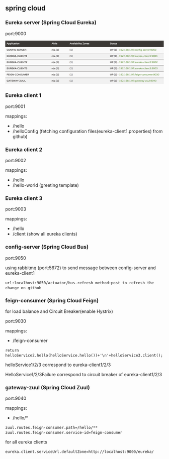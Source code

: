 ## spring cloud

### Eureka server (Spring Cloud Eureka)

port:9000  

![s](https://raw.githubusercontent.com/myuaggie/springcloud1/master/img1.png)

### Eureka client 1

port:9001  

mappings: 
* /hello
* /helloConfig   (fetching configuration files(eureka-client1.properties) from github)

### Eureka client 2

port:9002  

mappings:
* /hello
* /hello-world  (greeting template)

### Eureka client 3

port:9003  

mappings:
* /hello
* /client  (show all eureka clients)

### config-server (Spring Cloud Bus)

port:9050  

using rabbitmq (port:5672) to send message between config-server and eureka-client1
```
url:localhost:9050/actuator/bus-refresh method:post to refresh the change on github  
```
### feign-consumer (Spring Cloud Feign)

for load balance and Circuit Breaker(enable Hystrix)  

port:9030  

mappings:
* /feign-consumer
```
return helloService2.hello(helloService.hello())+'\n'+helloService3.client();
```
helloService1/2/3 correspond to eureka-client1/2/3  

HelloService1/2/3Failure correspond to circuit breaker of eureka-client1/2/3  


### gateway-zuul (Spring Cloud Zuul)

port:9040  

mappings:
* /hello/*
```
zuul.routes.feign-consumer.path=/hello/**
zuul.routes.feign-consumer.service-id=feign-consumer
```


for all eureka clients
```
eureka.client.serviceUrl.defaultZone=http://localhost:9000/eureka/
```
